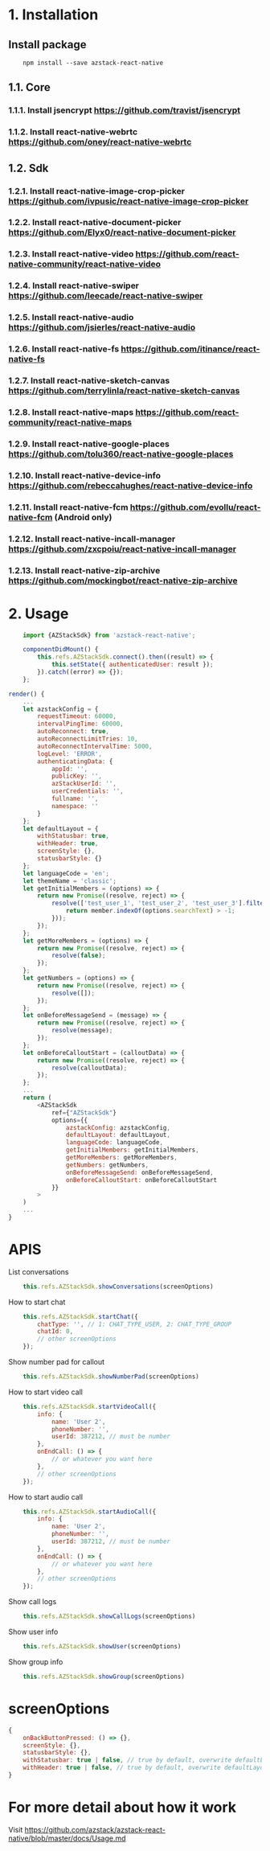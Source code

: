 # 1. Installation

## Install package
```
    npm install --save azstack-react-native
```
## 1.1. Core
### 1.1.1. Install jsencrypt https://github.com/travist/jsencrypt
### 1.1.2. Install react-native-webrtc https://github.com/oney/react-native-webrtc
## 1.2. Sdk
### 1.2.1. Install react-native-image-crop-picker https://github.com/ivpusic/react-native-image-crop-picker
### 1.2.2. Install react-native-document-picker https://github.com/Elyx0/react-native-document-picker
### 1.2.3. Install react-native-video https://github.com/react-native-community/react-native-video
### 1.2.4. Install react-native-swiper https://github.com/leecade/react-native-swiper
### 1.2.5. Install react-native-audio https://github.com/jsierles/react-native-audio
### 1.2.6. Install react-native-fs https://github.com/itinance/react-native-fs
### 1.2.7. Install react-native-sketch-canvas https://github.com/terrylinla/react-native-sketch-canvas
### 1.2.8. Install react-native-maps https://github.com/react-community/react-native-maps
### 1.2.9. Install react-native-google-places https://github.com/tolu360/react-native-google-places
### 1.2.10. Install react-native-device-info https://github.com/rebeccahughes/react-native-device-info
### 1.2.11. Install react-native-fcm https://github.com/evollu/react-native-fcm (Android only)
### 1.2.12. Install react-native-incall-manager https://github.com/zxcpoiu/react-native-incall-manager
### 1.2.13. Install react-native-zip-archive https://github.com/mockingbot/react-native-zip-archive


# 2. Usage

```javascript
    import {AZStackSdk} from 'azstack-react-native'; 
```

```javascript
    componentDidMount() {
        this.refs.AZStackSdk.connect().then((result) => {
            this.setState({ authenticatedUser: result });
        }).catch((error) => {});
    };
```

```javascript
render() {
    ...
    let azstackConfig = {
        requestTimeout: 60000,
        intervalPingTime: 60000,
        autoReconnect: true,
        autoReconnectLimitTries: 10,
        autoReconnectIntervalTime: 5000,
        logLevel: 'ERROR',
        authenticatingData: {
            appId: '',
            publicKey: '',
            azStackUserId: '',
            userCredentials: '',
            fullname: '',
            namespace: ''
        }
    };
    let defaultLayout = {
        withStatusbar: true,
        withHeader: true,
        screenStyle: {},
        statusbarStyle: {}
    };
    let languageCode = 'en';
    let themeName = 'classic';
    let getInitialMembers = (options) => {
        return new Promise((resolve, reject) => {
            resolve(['test_user_1', 'test_user_2', 'test_user_3'].filter((member) => {
                return member.indexOf(options.searchText) > -1;
            }));
        });
    };
    let getMoreMembers = (options) => {
        return new Promise((resolve, reject) => {
            resolve(false);
        });
    };
    let getNumbers = (options) => {
        return new Promise((resolve, reject) => {
            resolve([]);
        });
    };
    let onBeforeMessageSend = (message) => {
        return new Promise((resolve, reject) => {
            resolve(message);
        });
    };
    let onBeforeCalloutStart = (calloutData) => {
        return new Promise((resolve, reject) => {
            resolve(calloutData);
        });
    };
    ...
    return (
        <AZStackSdk
            ref={"AZStackSdk"}
            options={{
                azstackConfig: azstackConfig,
                defaultLayout: defaultLayout,
                languageCode: languageCode,
                getInitialMembers: getInitialMembers,
                getMoreMembers: getMoreMembers,
                getNumbers: getNumbers,
                onBeforeMessageSend: onBeforeMessageSend,
                onBeforeCalloutStart: onBeforeCalloutStart
            }}
        >
    )
    ...
}
```

# APIS
List conversations
```javascript
    this.refs.AZStackSdk.showConversations(screenOptions) 
```
    
How to start chat
```javascript 
    this.refs.AZStackSdk.startChat({
        chatType: '', // 1: CHAT_TYPE_USER, 2: CHAT_TYPE_GROUP
        chatId: 0,
        // other screenOptions
    }); 
```

Show number pad for callout
```javascript 
    this.refs.AZStackSdk.showNumberPad(screenOptions) 
```

How to start video call
```javascript 
    this.refs.AZStackSdk.startVideoCall({
        info: {
            name: 'User 2',
            phoneNumber: '',
            userId: 387212, // must be number
        },
        onEndCall: () => {
            // or whatever you want here
        },
        // other screenOptions
    }); 
```

How to start audio call
```javascript
    this.refs.AZStackSdk.startAudioCall({
        info: {
            name: 'User 2',
            phoneNumber: '',
            userId: 387212, // must be number
        },
        onEndCall: () => {
            // or whatever you want here
        },
        // other screenOptions
    }); 
```

Show call logs
```javascript 
    this.refs.AZStackSdk.showCallLogs(screenOptions) 
```

Show user info
```javascript 
    this.refs.AZStackSdk.showUser(screenOptions) 
```

Show group info
```javascript 
    this.refs.AZStackSdk.showGroup(screenOptions) 
```

# screenOptions

```javascript
{
    onBackButtonPressed: () => {},
    screenStyle: {},
    statusbarStyle: {},
    withStatusbar: true | false, // true by default, overwrite defaultLayout
    withHeader: true | false, // true by default, overwrite defaultLayout
}
```

# For more detail about how it work
Visit https://github.com/azstack/azstack-react-native/blob/master/docs/Usage.md
